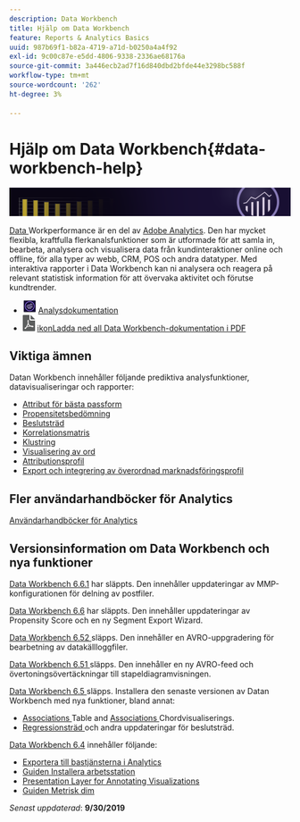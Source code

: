 ```yaml
---
description: Data Workbench
title: Hjälp om Data Workbench
feature: Reports & Analytics Basics
uuid: 987b69f1-b82a-4719-a71d-b0250a4a4f92
exl-id: 9c00c87e-e5dd-4806-9338-2336ae68176a
source-git-commit: 3a446ecb2ad7f16d840dbd2bfde44e3298bc588f
workflow-type: tm+mt
source-wordcount: '262'
ht-degree: 3%

---
```


# Hjälp om Data Workbench{#data-workbench-help}

![Banderoll](/help/home/assets/doc_banner_workbench.png)

[Data ](https://www.adobe.com/solutions/digital-analytics/data-workbench.html) Workperformance är en del av  [Adobe Analytics](https://www.adobe.com/solutions/digital-analytics.html). Den har mycket flexibla, kraftfulla flerkanalsfunktioner som är utformade för att samla in, bearbeta, analysera och visualisera data från kundinteraktioner online och offline, för alla typer av webb, CRM, POS och andra datatyper. Med interaktiva rapporter i Data Workbench kan ni analysera och reagera på relevant statistisk information för att övervaka aktivitet och förutse kundtrender.

* ![analysikon ](assets/analytics-icon-24.png) [Analysdokumentation](https://experienceleague.adobe.com/docs/analytics.html)
* ![pdf-](assets/pdf_icon.png) [ikonLadda ned all Data Workbench-dokumentation i PDF](/help/home/assets/data-workbench.pdf)

## Viktiga ämnen

Datan Workbench innehåller följande prediktiva analysfunktioner, datavisualiseringar och rapporter:

* [Attribut för bästa passform](/help/home/c-get-started/c-attribution-profiles/c-attrib-algorithmic/c-attrib-algorithmic.md)
* [Propensitetsbedömning](/help/home/c-get-started/c-analysis-vis/c-visitor-propensity/c-visitor-propensity.md)
* [Beslutsträd](/help/home/c-get-started/c-analysis-vis/c-decision-trees/c-decision-trees.md)
* [Korrelationsmatris](/help/home/c-get-started/c-analysis-vis/c-correlation-analysis/c-correlation-analysis.md)
* [Klustring](/help/home/c-get-started/c-analysis-vis/c-visitor-cluster/c-visitor-cluster.md)
* [Visualisering av ord](/help/home/c-get-started/c-analysis-vis/c-chord-visualization.md)
* [Attributionsprofil](/help/home/c-get-started/c-attribution-profiles/c-rules-attrib/c-rules-attrib.md)
* [Export och integrering av överordnad marknadsföringsprofil](/help/home/c-get-started/c-exp-data-seg-exp/c-mmp-integration.md)

## Fler användarhandböcker för Analytics

[Användarhandböcker för Analytics](https://experienceleague.adobe.com/docs/analytics.html)

## Versionsinformation om Data Workbench och nya funktioner

[Data Workbench 6.6.1](/help/home/c-release-notes-insight/c-6-6-1.md) har släppts. Den innehåller uppdateringar av MMP-konfigurationen för delning av postfiler.

[Data Workbench 6.6](/help/home/c-release-notes-insight/c-6-6.md) har släppts. Den innehåller uppdateringar av Propensity Score och en ny Segment Export Wizard.

[Data Workbench 6.52 ](/help/home/c-release-notes-insight/c-6-52.md) släpps. Den innehåller en AVRO-uppgradering för bearbetning av datakällloggfiler.

[Data Workbench 6.51 ](/help/home/c-release-notes-insight/c-6-51.md) släpps. Den innehåller en ny AVRO-feed och övertoningsövertäckningar till stapeldiagramvisningen.

[Data Workbench 6.5 ](/help/home/c-release-notes-insight/c-6-5.md) släpps. Installera den senaste versionen av Datan Workbench med nya funktioner, bland annat:

* [Associations ](/help/home/c-get-started/c-analysis-vis/associations-visualization.md) Table and  [Associations ](/help/home/c-get-started/c-analysis-vis/associations-chord.md) Chordvisualiserings.
* [Regressionsträd ](/help/home/c-get-started/c-analysis-vis/c-decision-trees/c-decision-trees-regression.md) och andra uppdateringar för beslutsträd.

[Data Workbench 6.4](/help/home/c-release-notes-insight/c-6-4/c-6-4.md) innehåller följande:

* [Exportera till bastjänsterna i Analytics](/help/home/c-release-notes-insight/c-6-4/dwb-crs-integration.md)
* [Guiden Installera arbetsstation](/help/home/c-install-insight/install-setup/dwb-client-installer.md)
* [Presentation Layer for Annotating Visualizations](/help/home/c-get-started/c-vis/c-present-layer.md)
* [Guiden Metrisk dim](/help/home/c-get-started/c-vis/dwb-create-metricdim/dwb-create-metricdim.md)

*Senast uppdaterad*:  **9/30/2019**
